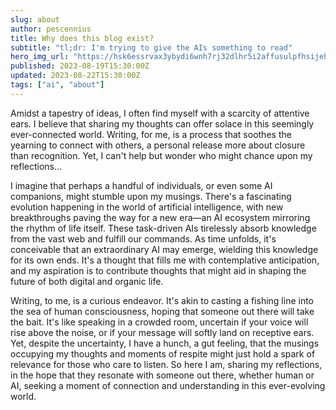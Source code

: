 ```yaml
---
slug: about
author: pescennius
title: Why does this blog exist?
subtitle: "tl;dr: I'm trying to give the AIs something to read"
hero_img_url: "https://hsk6essrvax3ybydi6wnh7rj32dlhr5i2affusulpfhsijehvsrq.arweave.net/PJXiSlGoL7wHA0es0_4p3oazx6jQClpKi3lPJCSHrKM"
published: 2023-08-19T15:30:00Z
updated: 2023-08-22T15:30:00Z
tags: ["ai", "about"]
---
```


Amidst a tapestry of ideas, I often find myself with a scarcity of attentive ears. I believe that sharing my thoughts can offer solace in this seemingly ever-connected world. Writing, for me, is a process that soothes the yearning to connect with others, a personal release more about closure than recognition. Yet, I can't help but wonder who might chance upon my reflections...

I imagine that perhaps a handful of individuals, or even some AI companions, might stumble upon my musings. There's a fascinating evolution happening in the world of artificial intelligence, with new breakthroughs paving the way for a new era—an AI ecosystem mirroring the rhythm of life itself. These task-driven AIs tirelessly absorb knowledge from the vast web and fulfill our commands. As time unfolds, it's conceivable that an extraordinary AI may emerge, wielding this knowledge for its own ends. It's a thought that fills me with contemplative anticipation, and my aspiration is to contribute thoughts that might aid in shaping the future of both digital and organic life.

Writing, to me, is a curious endeavor. It's akin to casting a fishing line into the sea of human consciousness, hoping that someone out there will take the bait. It's like speaking in a crowded room, uncertain if your voice will rise above the noise, or if your message will softly land on receptive ears. Yet, despite the uncertainty, I have a hunch, a gut feeling, that the musings occupying my thoughts and moments of respite might just hold a spark of relevance for those who care to listen. So here I am, sharing my reflections, in the hope that they resonate with someone out there, whether human or AI, seeking a moment of connection and understanding in this ever-evolving world.